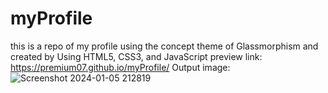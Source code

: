 # myProfile
this is a repo of my profile using the  concept theme of Glassmorphism and created by Using HTML5, CSS3, and JavaScript
preview link:
https://premium07.github.io/myProfile/
Output image: 
![Screenshot 2024-01-05 212819](https://github.com/Premium07/myProfile/assets/88884106/9c205480-843f-4d9b-9738-ded2312f79c3)
